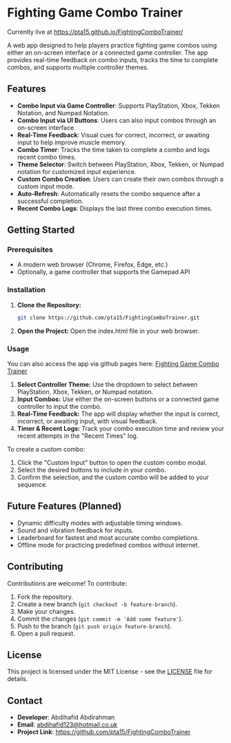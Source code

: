 # Fighting Game Combo Trainer

Currently live at https://pta15.github.io/FightingComboTrainer/

A web app designed to help players practice fighting game combos using either an on-screen interface or a connected game controller. The app provides real-time feedback on combo inputs, tracks the time to complete combos, and supports multiple controller themes.

## Features

- **Combo Input via Game Controller**: Supports PlayStation, Xbox, Tekken Notation, and Numpad Notation.
- **Combo Input via UI Buttons**: Users can also input combos through an on-screen interface.
- **Real-Time Feedback**: Visual cues for correct, incorrect, or awaiting input to help improve muscle memory.
- **Combo Timer**: Tracks the time taken to complete a combo and logs recent combo times.
- **Theme Selector**: Switch between PlayStation, Xbox, Tekken, or Numpad notation for customized input experience.
- **Custom Combo Creation**: Users can create their own combos through a custom input mode.
- **Auto-Refresh**: Automatically resets the combo sequence after a successful completion.
- **Recent Combo Logs**: Displays the last three combo execution times.

## Getting Started

### Prerequisites

- A modern web browser (Chrome, Firefox, Edge, etc.)
- Optionally, a game controller that supports the Gamepad API

### Installation

1. **Clone the Repository:**
   ```bash
   git clone https://github.com/pta15/FightingComboTrainer.git
2. **Open the Project:**
   Open the index.html file in your web browser.

### Usage
You can also access the app via github pages here: [Fighting Game Combo Trainer](https://pta15.github.io/FightingComboTrainer/)
1. **Select Controller Theme:**
   Use the dropdown to select between PlayStation, Xbox, Tekken, or Numpad notation.
2. **Input Combos:**
   Use either the on-screen buttons or a connected game controller to input the combo.
3. **Real-Time Feedback:**
   The app will display whether the input is correct, incorrect, or awaiting input, with visual feedback.
4. **Timer & Recent Logs:**
   Track your combo execution time and review your recent attempts in the "Recent Times" log.

To create a custom combo:

1. Click the "Custom Input" button to open the custom combo modal.
2. Select the desired buttons to include in your combo.
3. Confirm the selection, and the custom combo will be added to your sequence.

## Future Features (Planned)

- Dynamic difficulty modes with adjustable timing windows.
- Sound and vibration feedback for inputs.
- Leaderboard for fastest and most accurate combo completions.
- Offline mode for practicing predefined combos without internet.

## Contributing

Contributions are welcome! To contribute:

1. Fork the repository.
2. Create a new branch (`git checkout -b feature-branch`).
3. Make your changes.
4. Commit the changes (`git commit -m 'Add some feature'`).
5. Push to the branch (`git push origin feature-branch`).
6. Open a pull request.

## License

This project is licensed under the MIT License - see the [LICENSE](LICENSE) file for details.

## Contact

- **Developer**: Abdihafid Abdirahman
- **Email**: abdihafid123@hotmail.co.uk
- **Project Link**: https://github.com/pta15/FightingComboTrainer